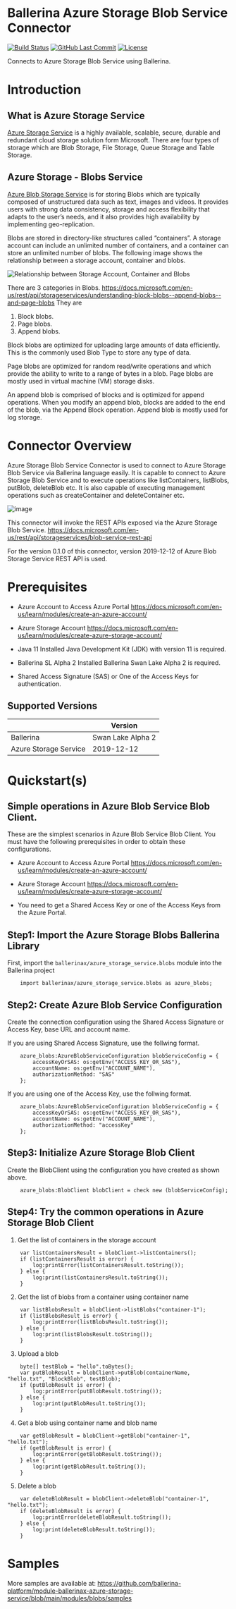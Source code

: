 
# Ballerina Azure Storage Blob Service Connector

[![Build Status](https://github.com/ballerina-platform/module-ballerinax-azure-storage-service/workflows/CI/badge.svg)](https://github.com/ballerina-platform/module-ballerinax-azure-storage-service/actions?query=workflow%3ACI)
[![GitHub Last Commit](https://img.shields.io/github/last-commit/ballerina-platform/module-ballerinax-azure-storage-service.svg)](https://github.com/ballerina-platform/module-ballerinax-azure-storage-service/commits/master)
[![License](https://img.shields.io/badge/License-Apache%202.0-blue.svg)](https://opensource.org/licenses/Apache-2.0)


Connects to Azure Storage Blob Service using Ballerina.

# Introduction

## What is Azure Storage Service

[Azure Storage Service](https://docs.microsoft.com/en-us/azure/storage/common/storage-introduction) is a highly 
available, scalable, secure, durable and redundant cloud storage solution form Microsoft. There are four types of 
storage which are Blob Storage, File Storage, Queue Storage and Table Storage.

## Azure Storage - Blobs Service

[Azure Blob Storage Service](https://docs.microsoft.com/en-us/azure/storage/blobs/storage-blobs-introduction) is for storing Blobs which are typically composed of unstructured data such as text, images 
and videos. It provides users with strong data consistency, storage and access flexibility that adapts to the user’s 
needs, and it also provides high availability by implementing geo-replication. 

Blobs are stored in directory-like structures called “containers”. A storage account can include an unlimited number of containers, and a container can store an unlimited number of blobs. The following image shows the relationship between a storage account, container and blobs.

![Relationship between Storage Account, Container and Blobs](https://docs.microsoft.com/en-us/azure/storage/blobs/media/storage-blobs-introduction/blob1.png)

There are 3 categories in Blobs. https://docs.microsoft.com/en-us/rest/api/storageservices/understanding-block-blobs--append-blobs--and-page-blobs
They are 
1. Block blobs.
2. Page blobs.
3. Append blobs. 

Block blobs are optimized for uploading large amounts of data efficiently. This is the commonly used Blob Type to store 
any type of data.

Page blobs are optimized for random read/write operations and which provide the ability to write to a range of bytes in 
a blob. Page blobs are mostly used in virtual machine (VM) storage disks. 

An append blob is comprised of blocks and is optimized for append operations. When you modify an append blob, blocks are added to the end of the blob, via the Append Block operation. Append blob is mostly used for log storage.


# Connector Overview

Azure Storage Blob Service Connector is used to connect to Azure Storage Blob Service via Ballerina language easily. It is capable to connect to Azure Storage Blob Service and to execute operations like listContainers, listBlobs, putBlob, deleteBlob etc. It is also capable of executing management operations such as createContainer and deleteContainer etc.

![image](docs/images/AzureBlobServiceConnectorOverviewImage.png)

This connector will invoke the REST APIs exposed via the Azure Storage Blob Service. https://docs.microsoft.com/en-us/rest/api/storageservices/blob-service-rest-api

For the version 0.1.0 of this connector, version 2019-12-12 of Azure Blob Storage Service REST API is used.

# Prerequisites

* Azure Account to Access Azure Portal https://docs.microsoft.com/en-us/learn/modules/create-an-azure-account/

* Azure Storage Account https://docs.microsoft.com/en-us/learn/modules/create-azure-storage-account/

* Java 11 Installed
Java Development Kit (JDK) with version 11 is required.

* Ballerina SL Alpha 2 Installed
Ballerina Swan Lake Alpha 2 is required. 

* Shared Access Signature (SAS) or One of the Access Keys for authentication. 


## Supported Versions

|                      |  Version           |
|----------------------|------------------- |
| Ballerina            | Swan Lake Alpha 2  |
| Azure Storage Service|     2019-12-12     |


# Quickstart(s)

## Simple operations in Azure Blob Service Blob Client.
These are the simplest scenarios in Azure Blob Service Blob Client. You must have the following prerequisites in order 
to obtain these configurations.

* Azure Account to Access Azure Portal https://docs.microsoft.com/en-us/learn/modules/create-an-azure-account/

* Azure Storage Account https://docs.microsoft.com/en-us/learn/modules/create-azure-storage-account/

* You need to get a Shared Access Key or one of the Access Keys from the Azure Portal.


## Step1: Import the Azure Storage Blobs Ballerina Library

First, import the `ballerinax/azure_storage_service.blobs` module into the Ballerina project

```ballerina
    import ballerinax/azure_storage_service.blobs as azure_blobs;
```

## Step2: Create Azure Blob Service Configuration

Create the connection configuration using the Shared Access Signature or Access Key, base URL and account name.

If you are using Shared Access Signature, use the follwing format.

```ballerina
    azure_blobs:AzureBlobServiceConfiguration blobServiceConfig = {
        accessKeyOrSAS: os:getEnv("ACCESS_KEY_OR_SAS"),
        accountName: os:getEnv("ACCOUNT_NAME"),
        authorizationMethod: "SAS"
    };
```

If you are using one of the Access Key, use the follwing format.

```ballerina
    azure_blobs:AzureBlobServiceConfiguration blobServiceConfig = {
        accessKeyOrSAS: os:getEnv("ACCESS_KEY_OR_SAS"),
        accountName: os:getEnv("ACCOUNT_NAME"),
        authorizationMethod: "accessKey"
    };
```

## Step3: Initialize Azure Storage Blob Client 

Create the BlobClient using the configuration you have created as shown above.

```ballerina
    azure_blobs:BlobClient blobClient = check new (blobServiceConfig);
```

## Step4: Try the common operations in Azure Storage Blob Client

1. Get the list of containers in the storage account

```ballerina
    var listContainersResult = blobClient->listContainers();
    if (listContainersResult is error) {
        log:printError(listContainersResult.toString());
    } else {
        log:print(listContainersResult.toString());
    }
```

2. Get the list of blobs from a container using container name

```ballerina
    var listBlobsResult = blobClient->listBlobs("container-1");
    if (listBlobsResult is error) {
        log:printError(listBlobsResult.toString());
    } else {
        log:print(listBlobsResult.toString());
    }
```

3. Upload a blob

```ballerina
    byte[] testBlob = "hello".toBytes();
    var putBlobResult = blobClient->putBlob(containerName, "hello.txt", "BlockBlob", testBlob);
    if (putBlobResult is error) {
        log:printError(putBlobResult.toString());
    } else {
        log:print(putBlobResult.toString());
    }
```

4. Get a blob using container name and blob name

```ballerina
    var getBlobResult = blobClient->getBlob("container-1", "hello.txt");
    if (getBlobResult is error) {
        log:printError(getBlobResult.toString());
    } else {
        log:print(getBlobResult.toString());
    }
```

5. Delete a blob

```ballerina
    var deleteBlobResult = blobClient->deleteBlob("container-1", "hello.txt");
    if (deleteBlobResult is error) {
        log:printError(deleteBlobResult.toString());
    } else {
        log:print(deleteBlobResult.toString());
    }
```

# Samples
More samples are available at:
https://github.com/ballerina-platform/module-ballerinax-azure-storage-service/blob/main/modules/blobs/samples
